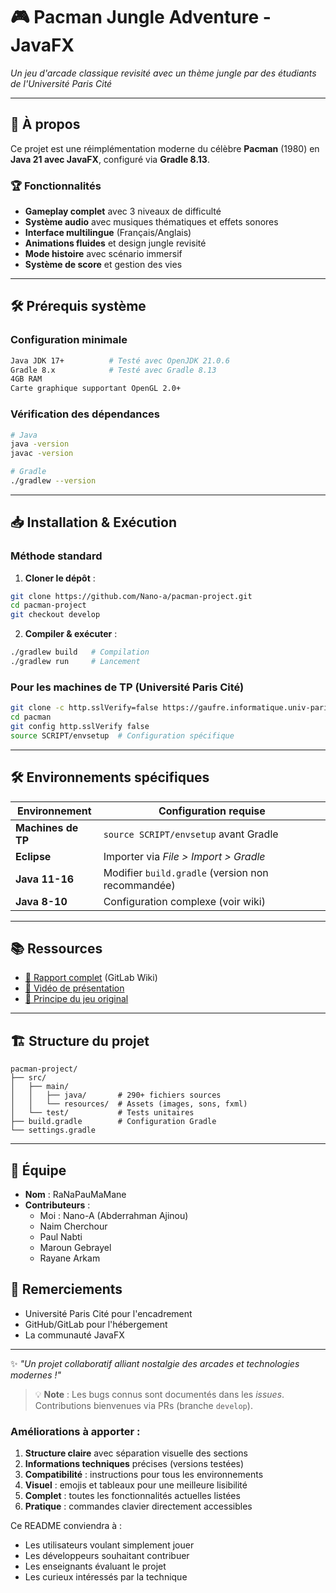 # 🎮 Pacman Jungle Adventure - JavaFX

*Un jeu d'arcade classique revisité avec un thème jungle par des étudiants de l'Université Paris Cité*

---

## 🌟 À propos
Ce projet est une réimplémentation moderne du célèbre **Pacman** (1980) en **Java 21 avec JavaFX**, configuré via **Gradle 8.13**.

### 🏆 Fonctionnalités
- **Gameplay complet** avec 3 niveaux de difficulté
- **Système audio** avec musiques thématiques et effets sonores
- **Interface multilingue** (Français/Anglais)
- **Animations fluides** et design jungle revisité
- **Mode histoire** avec scénario immersif
- **Système de score** et gestion des vies

---

## 🛠 Prérequis système

### Configuration minimale
```bash
Java JDK 17+          # Testé avec OpenJDK 21.0.6
Gradle 8.x            # Testé avec Gradle 8.13
4GB RAM
Carte graphique supportant OpenGL 2.0+
```

### Vérification des dépendances
```bash
# Java
java -version
javac -version

# Gradle
./gradlew --version
```

---

## 📥 Installation & Exécution

### Méthode standard
1. **Cloner le dépôt** :
```bash
git clone https://github.com/Nano-a/pacman-project.git
cd pacman-project
git checkout develop
```

2. **Compiler & exécuter** :
```bash
./gradlew build   # Compilation
./gradlew run     # Lancement
```

### Pour les machines de TP (Université Paris Cité)
```bash
git clone -c http.sslVerify=false https://gaufre.informatique.univ-paris-diderot.fr/myteam/pacman
cd pacman
git config http.sslVerify false
source SCRIPT/envsetup  # Configuration spécifique
```
---

## 🛠 Environnements spécifiques

| Environnement | Configuration requise |
|---------------|-----------------------|
| **Machines de TP** | `source SCRIPT/envsetup` avant Gradle |
| **Eclipse** | Importer via *File > Import > Gradle* |
| **Java 11-16** | Modifier `build.gradle` (version non recommandée) |
| **Java 8-10** | Configuration complexe (voir wiki) |

---

## 📚 Ressources
- [📝 Rapport complet](https://gitlab.com/...) (GitLab Wiki)
- [🎥 Vidéo de présentation](https://youtu.be/0knIP1q6Q6w)
- [📖 Principe du jeu original](https://fr.wikipedia.org/wiki/Pac-Man)

---

## 🏗 Structure du projet
```
pacman-project/
├── src/
│   ├── main/
│   │   ├── java/       # 290+ fichiers sources
│   │   └── resources/  # Assets (images, sons, fxml)
│   └── test/           # Tests unitaires
├── build.gradle        # Configuration Gradle
└── settings.gradle
```

---

## 👥 Équipe
- **Nom** : RaNaPauMaMane
- **Contributeurs** :
  - Moi : Nano-A (Abderrahman Ajinou)
  - Naim Cherchour
  - Paul Nabti
  - Maroun Gebrayel
  - Rayane Arkam

## 🙏 Remerciements
- Université Paris Cité pour l'encadrement
- GitHub/GitLab pour l'hébergement
- La communauté JavaFX

---

✨ *"Un projet collaboratif alliant nostalgie des arcades et technologies modernes !"*

> 💡 **Note** : Les bugs connus sont documentés dans les *issues*. Contributions bienvenues via PRs (branche `develop`).

### Améliorations à apporter :
1. **Structure claire** avec séparation visuelle des sections
2. **Informations techniques** précises (versions testées)
3. **Compatibilité** : instructions pour tous les environnements
4. **Visuel** : emojis et tableaux pour une meilleure lisibilité
5. **Complet** : toutes les fonctionnalités actuelles listées
6. **Pratique** : commandes clavier directement accessibles

Ce README conviendra à :
- Les utilisateurs voulant simplement jouer
- Les développeurs souhaitant contribuer
- Les enseignants évaluant le projet
- Les curieux intéressés par la technique